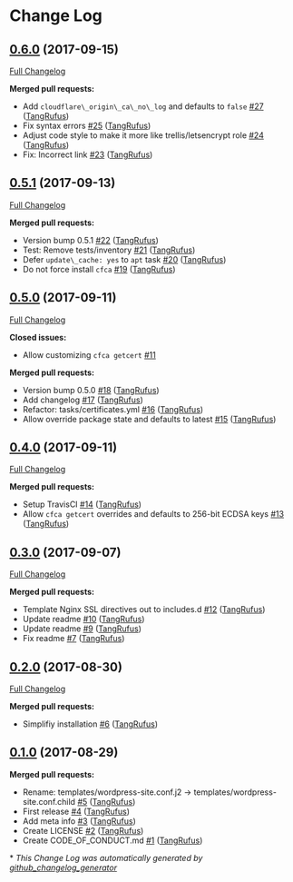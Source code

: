 # Change Log

## [0.6.0](https://github.com/TypistTech/trellis-cloudflare-origin-ca/tree/0.6.0) (2017-09-15)
[Full Changelog](https://github.com/TypistTech/trellis-cloudflare-origin-ca/compare/0.5.1...0.6.0)

**Merged pull requests:**

- Add `cloudflare\_origin\_ca\_no\_log` and defaults to `false` [\#27](https://github.com/TypistTech/trellis-cloudflare-origin-ca/pull/27) ([TangRufus](https://github.com/TangRufus))
- Fix syntax errors [\#25](https://github.com/TypistTech/trellis-cloudflare-origin-ca/pull/25) ([TangRufus](https://github.com/TangRufus))
- Adjust code style to make it more like trellis/letsencrypt role [\#24](https://github.com/TypistTech/trellis-cloudflare-origin-ca/pull/24) ([TangRufus](https://github.com/TangRufus))
- Fix: Incorrect link [\#23](https://github.com/TypistTech/trellis-cloudflare-origin-ca/pull/23) ([TangRufus](https://github.com/TangRufus))

## [0.5.1](https://github.com/TypistTech/trellis-cloudflare-origin-ca/tree/0.5.1) (2017-09-13)
[Full Changelog](https://github.com/TypistTech/trellis-cloudflare-origin-ca/compare/0.5.0...0.5.1)

**Merged pull requests:**

- Version bump 0.5.1 [\#22](https://github.com/TypistTech/trellis-cloudflare-origin-ca/pull/22) ([TangRufus](https://github.com/TangRufus))
- Test: Remove tests/inventory [\#21](https://github.com/TypistTech/trellis-cloudflare-origin-ca/pull/21) ([TangRufus](https://github.com/TangRufus))
- Defer `update\_cache: yes` to `apt` task [\#20](https://github.com/TypistTech/trellis-cloudflare-origin-ca/pull/20) ([TangRufus](https://github.com/TangRufus))
- Do not force install `cfca` [\#19](https://github.com/TypistTech/trellis-cloudflare-origin-ca/pull/19) ([TangRufus](https://github.com/TangRufus))

## [0.5.0](https://github.com/TypistTech/trellis-cloudflare-origin-ca/tree/0.5.0) (2017-09-11)
[Full Changelog](https://github.com/TypistTech/trellis-cloudflare-origin-ca/compare/0.4.0...0.5.0)

**Closed issues:**

- Allow customizing `cfca getcert` [\#11](https://github.com/TypistTech/trellis-cloudflare-origin-ca/issues/11)

**Merged pull requests:**

- Version bump 0.5.0 [\#18](https://github.com/TypistTech/trellis-cloudflare-origin-ca/pull/18) ([TangRufus](https://github.com/TangRufus))
- Add changelog [\#17](https://github.com/TypistTech/trellis-cloudflare-origin-ca/pull/17) ([TangRufus](https://github.com/TangRufus))
- Refactor: tasks/certificates.yml [\#16](https://github.com/TypistTech/trellis-cloudflare-origin-ca/pull/16) ([TangRufus](https://github.com/TangRufus))
- Allow override package state and defaults to latest [\#15](https://github.com/TypistTech/trellis-cloudflare-origin-ca/pull/15) ([TangRufus](https://github.com/TangRufus))

## [0.4.0](https://github.com/TypistTech/trellis-cloudflare-origin-ca/tree/0.4.0) (2017-09-11)
[Full Changelog](https://github.com/TypistTech/trellis-cloudflare-origin-ca/compare/0.3.0...0.4.0)

**Merged pull requests:**

- Setup TravisCI [\#14](https://github.com/TypistTech/trellis-cloudflare-origin-ca/pull/14) ([TangRufus](https://github.com/TangRufus))
- Allow `cfca getcert` overrides and defaults to 256-bit ECDSA keys [\#13](https://github.com/TypistTech/trellis-cloudflare-origin-ca/pull/13) ([TangRufus](https://github.com/TangRufus))

## [0.3.0](https://github.com/TypistTech/trellis-cloudflare-origin-ca/tree/0.3.0) (2017-09-07)
[Full Changelog](https://github.com/TypistTech/trellis-cloudflare-origin-ca/compare/0.2.0...0.3.0)

**Merged pull requests:**

- Template Nginx SSL directives out to includes.d [\#12](https://github.com/TypistTech/trellis-cloudflare-origin-ca/pull/12) ([TangRufus](https://github.com/TangRufus))
- Update readme [\#10](https://github.com/TypistTech/trellis-cloudflare-origin-ca/pull/10) ([TangRufus](https://github.com/TangRufus))
- Update readme [\#9](https://github.com/TypistTech/trellis-cloudflare-origin-ca/pull/9) ([TangRufus](https://github.com/TangRufus))
- Fix readme [\#7](https://github.com/TypistTech/trellis-cloudflare-origin-ca/pull/7) ([TangRufus](https://github.com/TangRufus))

## [0.2.0](https://github.com/TypistTech/trellis-cloudflare-origin-ca/tree/0.2.0) (2017-08-30)
[Full Changelog](https://github.com/TypistTech/trellis-cloudflare-origin-ca/compare/0.1.0...0.2.0)

**Merged pull requests:**

- Simplifiy installation [\#6](https://github.com/TypistTech/trellis-cloudflare-origin-ca/pull/6) ([TangRufus](https://github.com/TangRufus))

## [0.1.0](https://github.com/TypistTech/trellis-cloudflare-origin-ca/tree/0.1.0) (2017-08-29)
**Merged pull requests:**

- Rename: templates/wordpress-site.conf.j2 -\> templates/wordpress-site.conf.child [\#5](https://github.com/TypistTech/trellis-cloudflare-origin-ca/pull/5) ([TangRufus](https://github.com/TangRufus))
- First release [\#4](https://github.com/TypistTech/trellis-cloudflare-origin-ca/pull/4) ([TangRufus](https://github.com/TangRufus))
- Add meta info [\#3](https://github.com/TypistTech/trellis-cloudflare-origin-ca/pull/3) ([TangRufus](https://github.com/TangRufus))
- Create LICENSE [\#2](https://github.com/TypistTech/trellis-cloudflare-origin-ca/pull/2) ([TangRufus](https://github.com/TangRufus))
- Create CODE\_OF\_CONDUCT.md [\#1](https://github.com/TypistTech/trellis-cloudflare-origin-ca/pull/1) ([TangRufus](https://github.com/TangRufus))



\* *This Change Log was automatically generated by [github_changelog_generator](https://github.com/skywinder/Github-Changelog-Generator)*